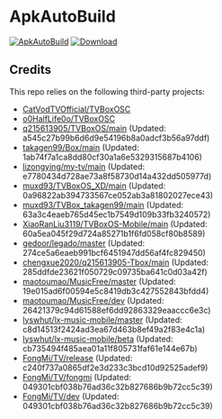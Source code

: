# ApkAutoBuild

[![ApkAutoBuild](https://github.com/muxd93/ApkAutoBuild/actions/workflows/auto_build.yml/badge.svg)](https://github.com/muxd93/ApkAutoBuild/actions/workflows/auto_build.yml)
[![Download](https://img.shields.io/github/v/release/muxd93/ApkAutoBuild?color=green&logoColor=green&label=Download&logo=DocuSign)](https://github.com/muxd93/ApkAutoBuild/releases)

## Credits
This repo relies on the following third-party projects:
- [CatVodTVOfficial/TVBoxOSC](https://github.com/CatVodTVOfficial/TVBoxOSC)
- [o0HalfLife0o/TVBoxOSC](https://github.com/o0HalfLife0o/TVBoxOSC/releases)
- [q215613905/TVBoxOS/main](https://github.com/q215613905/TVBoxOS) (Updated: a545c27b99b6d6d9e54196b8a0adcf3b56a97ddf)
- [takagen99/Box/main](https://github.com/takagen99/Box) (Updated: 1ab74f7a1ca8dd80cf30a1a6e5329315687b4106)
- [lizongying/my-tv/main](https://github.com/lizongying/my-tv) (Updated: e7780434d728ae73a8f58730d14a432dd505977d)
- [muxd93/TVBoxOS_XD/main](https://github.com/muxd93/TVBoxOS_XD) (Updated: 0a96822ab394733567ce052ab3a81802027ece43)
- [muxd93/TVBox_takagen99/main](https://github.com/muxd93/TVBox_takagen99) (Updated: 63a3c4eaeb765d45ec1b7549d109b33fb3240572)
- [XiaoRanLiu3119/TVBoxOS-Mobile/main](https://github.com/XiaoRanLiu3119/TVBoxOS-Mobile) (Updated: 60a5ea045f29d724a85271b1f6fd058cf80b8589)
- [gedoor/legado/master](https://github.com/gedoor/legado) (Updated: 274ce5a6eaeb991bcf6451947dd56af4fc829450)
- [chengxue2020/q215613905-Tbox/main](https://github.com/chengxue2020/q215613905-Tbox) (Updated: 285ddfde23621f050729c09735ba641c0d03a42f)
- [maotoumao/MusicFree/master](https://github.com/maotoumao/MusicFree) (Updated: 19e015ad6f00594e5c8419db3c427552843bfdd4)
- [maotoumao/MusicFree/dev](https://github.com/maotoumao/MusicFree) (Updated: 26421379c94d61588ef6dd92863329eaaccc6e3c)
- [lyswhut/lx-music-mobile/master](https://github.com/lyswhut/lx-music-mobile) (Updated: c8d14513f2424ad3ea67d463b8ef49a2f83e4c1a)
- [lyswhut/lx-music-mobile/beta](https://github.com/lyswhut/lx-music-mobile) (Updated: cb735494f485aea01a11f805731faf61e144e67b)
- [FongMi/TV/release](https://github.com/FongMi/TV) (Updated: c240f737a0865df2e3d233c3bcd10d92525adef9)
- [FongMi/TV/fongmi](https://github.com/FongMi/TV) (Updated: 049301cbf038b76ad36c32b827686b9b72cc5c39)
- [FongMi/TV/dev](https://github.com/FongMi/TV) (Updated: 049301cbf038b76ad36c32b827686b9b72cc5c39)
